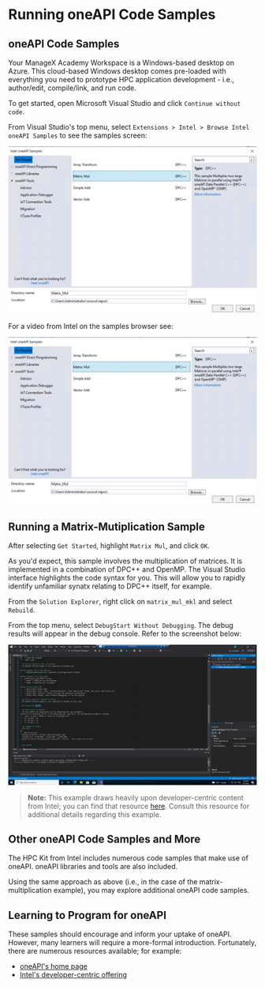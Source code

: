 # Running oneAPI Code Samples 

## oneAPI Code Samples 

Your ManageX Academy Workspace is a Windows-based desktop on Azure. This cloud-based Windows desktop comes pre-loaded with everything you need to prototype HPC application development - i.e., author/edit, compile/link, and run code.

To get started, open Microsoft Visual Studio and click `Continue without code`. 

From Visual Studio's top menu, select `Extensions > Intel > Browse Intel oneAPI Samples` to see the samples screen:

<!--- replace screenshot --->

![oneAPI samples screen](/hpc/prototyping/media/oneAPIsamplesscreen.png "oneAPI samples screen")

For a video from Intel on the samples browser see:

[![oneAPI samples screen video](/hpc/prototyping/media/oneAPIsamplesscreen.png "oneAPI samples screen video")](https://youtu.be/_0qTBthNkSM)

## Running a Matrix-Mutiplication Sample 

After selecting `Get Started`, highlight `Matrix Mul`, and click `OK`. 

As you'd expect, this sample involves the multiplication of matrices. It is implemented in a combination of DPC++ and OpenMP. The Visual Studio interface highlights the code syntax for you. This will allow you to rapidly identify unfamiliar synatx relating to DPC++ itself, for example. 

From the `Solution Explorer`, right click on `matrix_mul_mkl` and select `Rebuild`.

From the top menu, select `DebugStart Without Debugging`. The debug results will appear in the debug console. Refer to the screenshot below:

![oneAPI samples - matrix multiplication](/hpc/prototyping/media/oneAPIsamples_runmatmult.png "oneAPI samples - matrix multiplication")

> **Note:**
> This example draws heavily upon developer-centric content from Intel; you can find that resource [here](https://www.intel.com/content/www/us/en/develop/documentation/get-started-with-intel-oneapi-hpc-windows/top/run-a-sample-project-with-visual-studio.html). Consult this resource for additional details regarding this example. 

## Other oneAPI Code Samples and More 

The HPC Kit from Intel includes numerous code samples that make use of oneAPI. oneAPI libraries and tools are also included. 

Using the same approach as above (i.e., in the case of the matrix-multiplication example), you may explore additional oneAPI code samples. 

## Learning to Program for oneAPI 

These samples should encourage and inform your uptake of oneAPI. However, many learners will require a more-formal introduction. Fortunately, there are numerous resources available; for example:

- [oneAPI's home page](https://www.oneapi.io/)
- [Intel's developer-centric offering](https://www.intel.com/content/www/us/en/developer/tools/oneapi/overview.html)